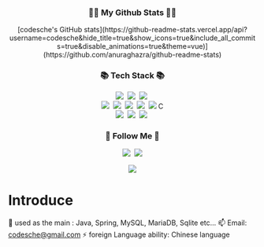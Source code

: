 
<h3 align="center">👩‍💻 My Github Stats 👩‍💻</h3>
<div align="center">
[codesche's GitHub stats](https://github-readme-stats.vercel.app/api?username=codesche&hide_title=true&show_icons=true&include_all_commits=true&disable_animations=true&theme=vue)](https://github.com/anuraghazra/github-readme-stats)
</div>

<h3 align="center">📚 Tech Stack 📚</h3>
<p align="center">
  <img src="https://img.shields.io/badge/Java-007396?style=flat-square&logo=Java&logoColor=white"/></a>&nbsp
  <img src="https://img.shields.io/badge/Spring-6DB33F?style=flat-square&logo=Spring&logoColor=white"/></a>&nbsp
  <img src="https://img.shields.io/badge/SpringBoot-6DB33F?style=flat-square&logo=SpringBoot&logoColor=white"/></a>&nbsp
  
  <br>
  <img src="https://img.shields.io/badge/HTML5-ffb13b?style=flat-square&logo=javascript&logoColor=white"/></a>&nbsp
  <img src="https://img.shields.io/badge/CSS-ffb13b?style=flat-square&logo=javascript&logoColor=white"/></a>&nbsp
  <img src="https://img.shields.io/badge/Javascript-ffb13b?style=flat-square&logo=javascript&logoColor=white"/></a>&nbsp 
  <img src="https://img.shields.io/badge/.NET-339933?style=flat-square&logo=Node.js&logoColor=white"/></a>&nbsp
  <img src="https://img.shields.io/badge/.Csharp-339933?style=flat-square&logo=Node.js&logoColor=white"/></a>&nbspC
  <br>
  <img src="https://img.shields.io/badge/MySQL-E6B91E?style=flat-square&logo=MySql&logoColor=white"/></a>&nbsp 
  <img src="https://img.shields.io/badge/MariaDB-232F3E?style=flat-square&logo=AmazonAWS&logoColor=white"/></a>&nbsp 
  <img src="https://img.shields.io/badge/Oracle-2496ED?style=flat-square&logo=Docker&logoColor=white"/></a>&nbsp 
</p>

<h3 align="center">🌈 Follow Me 🌈</h3>
<p align="center">
  <a href="https://velog.io/@hyeinisfree"><img src="https://img.shields.io/badge/Tech%20Blog-11B48A?style=flat-square&logo=Vimeo&logoColor=white&link=https:[//tistory.com](https://codefact.tistory.com/)/@codesche"/></a>&nbsp
  <a href="mailto:kimhyein7110@gmail.com"><img src="https://img.shields.io/badge/Gmail-d14836?style=flat-square&logo=Gmail&logoColor=white&link=codesche@gmail.com"/></a>
</p>

<p align="center">
  <a href="https://hits.seeyoufarm.com"><img src="https://hits.seeyoufarm.com/api/count/incr/badge.svg?url=https%3A%2F%2Fgithub.com%2Fhyeinisfree&count_bg=%2341B883&title_bg=%23CDC2C2&icon=github.svg&icon_color=%23E7E7E7&title=hits&edge_flat=false"/></a>
</p>

# Introduce
🌱 used as the main : Java, Spring, MySQL, MariaDB, Sqlite etc...
📫 Email: codesche@gmail.com
⚡ foreign Language ability: Chinese language




